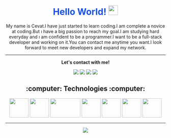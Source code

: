 <h1 align="center" style="color:#1852E4">Hello World! <img src="https://raw.githubusercontent.com/MartinHeinz/MartinHeinz/master/wave.gif" width="30px"></h1>

<p align="center">My name is Cevat.I have just started to learn coding.I am complete a novice at coding.But ı have a big passion to reach my goal.I am studying hard everyday and ı am confident to be a programmer.I want to be a full-stack developer and working on it.You can contact me anytime you want.I look forward to meet new developers and expand my network.</p>
<hr>
<p align="center">
  <b>Let's contact with me!</b>

  <p align="center">
    <a href="https://twitter.com/home" alt="Twitter"><img src="https://raw.githubusercontent.com/jayehernandez/jayehernandez/3f5402efef9a0ae89211a6e04609558e862ca616/readme/twitter-fill.svg"></a>
    <a href="https://www.linkedin.com/in/mehmet-cevat-morcicek-b50a29178?lipi=urn%3Ali%3Apage%3Ad_flagship3_profile_view_base_contact_details%3BNYmzl2a2RICRmg6YN2ItmQ%3D%3D" alt="Linkedin"><img src="https://raw.githubusercontent.com/jayehernandez/jayehernandez/3f5402efef9a0ae89211a6e04609558e862ca616/readme/linkedin-fill.svg"></a>
    <a href="mailto:cevatmorcicek34@gmail.com" alt="Contact me"><img src="https://raw.githubusercontent.com/jayehernandez/jayehernandez/3f5402efef9a0ae89211a6e04609558e862ca616/readme/mail-fill.svg"></a>
    <a href="https://site" alt="My site"><img src="https://raw.githubusercontent.com/jayehernandez/jayehernandez/3f5402efef9a0ae89211a6e04609558e862ca616/readme/external-link-line.svg"></a>
  </p> 

<h2 align="center">:computer: Technologies :computer:</h2>

<p align="center">
  <img src="http://resources.spacexchimp.com/images/logos/HTML5.png" width="60" height="60">
  <img src="http://resources.spacexchimp.com/images/logos/CSS3.png" width="60" height="60">
  <img src="https://1000logos.net/wp-content/uploads/2020/09/JavaScript-Logo.png" width="95" height="60">
  <img src="https://ensocore.com/media/61/reactjs-logo-sticker%20%281%29.jpg" width="60" height="60">
   <img src="<img src="http://assets.stickpng.com/images/5848152fcef1014c0b5e4967.png" width="60" height="60">
  <img src="https://www.onurbabur.com/wp-content/uploads/2017/11/ms-sql-server-logo-square.jpg" width="60" height="60">
  <img src="https://dyltqmyl993wv.cloudfront.net/assets/stacks/postgresql/img/postgresql-stack-220x234.png" width="60" height="60">
</p>

<hr>

<p align="center">
  
  <img src="https://github-readme-stats.vercel.app/api?username=morcicek&show_icons=true">
</p>
